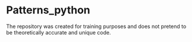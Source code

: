 # Patterns_python

The repository was created for training purposes and does not pretend to be theoretically accurate and unique code.
